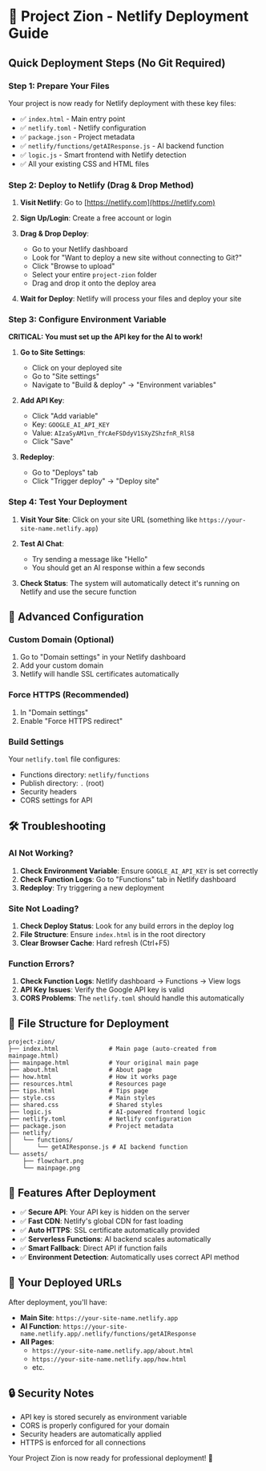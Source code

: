 # 🚀 Project Zion - Netlify Deployment Guide

## Quick Deployment Steps (No Git Required)

### Step 1: Prepare Your Files
Your project is now ready for Netlify deployment with these key files:
- ✅ `index.html` - Main entry point
- ✅ `netlify.toml` - Netlify configuration
- ✅ `package.json` - Project metadata
- ✅ `netlify/functions/getAIResponse.js` - AI backend function
- ✅ `logic.js` - Smart frontend with Netlify detection
- ✅ All your existing CSS and HTML files

### Step 2: Deploy to Netlify (Drag & Drop Method)

1. **Visit Netlify**: Go to [https://netlify.com](https://netlify.com)

2. **Sign Up/Login**: Create a free account or login

3. **Drag & Drop Deploy**:
   - Go to your Netlify dashboard
   - Look for "Want to deploy a new site without connecting to Git?"
   - Click "Browse to upload"
   - Select your entire `project-zion` folder
   - Drag and drop it onto the deploy area

4. **Wait for Deploy**: Netlify will process your files and deploy your site

### Step 3: Configure Environment Variable

**CRITICAL: You must set up the API key for the AI to work!**

1. **Go to Site Settings**:
   - Click on your deployed site
   - Go to "Site settings"
   - Navigate to "Build & deploy" → "Environment variables"

2. **Add API Key**:
   - Click "Add variable"
   - Key: `GOOGLE_AI_API_KEY`
   - Value: `AIzaSyAM1vn_fYcAeFSDdyV1SXyZShzfnR_RlS8`
   - Click "Save"

3. **Redeploy**:
   - Go to "Deploys" tab
   - Click "Trigger deploy" → "Deploy site"

### Step 4: Test Your Deployment

1. **Visit Your Site**: Click on your site URL (something like `https://your-site-name.netlify.app`)

2. **Test AI Chat**: 
   - Try sending a message like "Hello"
   - You should get an AI response within a few seconds

3. **Check Status**: The system will automatically detect it's running on Netlify and use the secure function

## 🔧 Advanced Configuration

### Custom Domain (Optional)
1. Go to "Domain settings" in your Netlify dashboard
2. Add your custom domain
3. Netlify will handle SSL certificates automatically

### Force HTTPS (Recommended)
1. In "Domain settings"
2. Enable "Force HTTPS redirect"

### Build Settings
Your `netlify.toml` file configures:
- Functions directory: `netlify/functions`
- Publish directory: `.` (root)
- Security headers
- CORS settings for API

## 🛠️ Troubleshooting

### AI Not Working?
1. **Check Environment Variable**: Ensure `GOOGLE_AI_API_KEY` is set correctly
2. **Check Function Logs**: Go to "Functions" tab in Netlify dashboard
3. **Redeploy**: Try triggering a new deployment

### Site Not Loading?
1. **Check Deploy Status**: Look for any build errors in the deploy log
2. **File Structure**: Ensure `index.html` is in the root directory
3. **Clear Browser Cache**: Hard refresh (Ctrl+F5)

### Function Errors?
1. **Check Function Logs**: Netlify dashboard → Functions → View logs
2. **API Key Issues**: Verify the Google API key is valid
3. **CORS Problems**: The `netlify.toml` should handle this automatically

## 📝 File Structure for Deployment

```
project-zion/
├── index.html              # Main page (auto-created from mainpage.html)
├── mainpage.html           # Your original main page
├── about.html              # About page
├── how.html                # How it works page
├── resources.html          # Resources page
├── tips.html               # Tips page
├── style.css               # Main styles
├── shared.css              # Shared styles
├── logic.js                # AI-powered frontend logic
├── netlify.toml            # Netlify configuration
├── package.json            # Project metadata
├── netlify/
│   └── functions/
│       └── getAIResponse.js # AI backend function
└── assets/
    ├── flowchart.png
    └── mainpage.png
```

## 🌟 Features After Deployment

- ✅ **Secure API**: Your API key is hidden on the server
- ✅ **Fast CDN**: Netlify's global CDN for fast loading
- ✅ **Auto HTTPS**: SSL certificate automatically provided
- ✅ **Serverless Functions**: AI backend scales automatically
- ✅ **Smart Fallback**: Direct API if function fails
- ✅ **Environment Detection**: Automatically uses correct API method

## 🚀 Your Deployed URLs

After deployment, you'll have:
- **Main Site**: `https://your-site-name.netlify.app`
- **AI Function**: `https://your-site-name.netlify.app/.netlify/functions/getAIResponse`
- **All Pages**: 
  - `https://your-site-name.netlify.app/about.html`
  - `https://your-site-name.netlify.app/how.html`
  - etc.

## 🔒 Security Notes

- API key is stored securely as environment variable
- CORS is properly configured for your domain
- Security headers are automatically applied
- HTTPS is enforced for all connections

Your Project Zion is now ready for professional deployment! 🎉